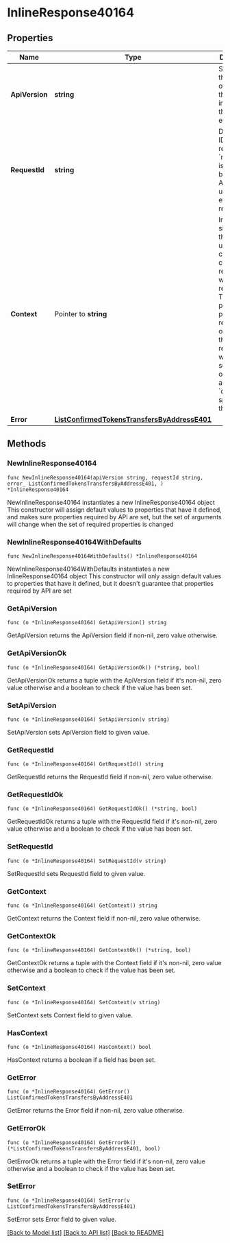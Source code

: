 # InlineResponse40164

## Properties

Name | Type | Description | Notes
------------ | ------------- | ------------- | -------------
**ApiVersion** | **string** | Specifies the version of the API that incorporates this endpoint. | 
**RequestId** | **string** | Defines the ID of the request. The &#x60;requestId&#x60; is generated by Crypto APIs and it&#39;s unique for every request. | 
**Context** | Pointer to **string** | In batch situations the user can use the context to correlate responses with requests. This property is present regardless of whether the response was successful or returned as an error. &#x60;context&#x60; is specified by the user. | [optional] 
**Error** | [**ListConfirmedTokensTransfersByAddressE401**](ListConfirmedTokensTransfersByAddressE401.md) |  | 

## Methods

### NewInlineResponse40164

`func NewInlineResponse40164(apiVersion string, requestId string, error_ ListConfirmedTokensTransfersByAddressE401, ) *InlineResponse40164`

NewInlineResponse40164 instantiates a new InlineResponse40164 object
This constructor will assign default values to properties that have it defined,
and makes sure properties required by API are set, but the set of arguments
will change when the set of required properties is changed

### NewInlineResponse40164WithDefaults

`func NewInlineResponse40164WithDefaults() *InlineResponse40164`

NewInlineResponse40164WithDefaults instantiates a new InlineResponse40164 object
This constructor will only assign default values to properties that have it defined,
but it doesn't guarantee that properties required by API are set

### GetApiVersion

`func (o *InlineResponse40164) GetApiVersion() string`

GetApiVersion returns the ApiVersion field if non-nil, zero value otherwise.

### GetApiVersionOk

`func (o *InlineResponse40164) GetApiVersionOk() (*string, bool)`

GetApiVersionOk returns a tuple with the ApiVersion field if it's non-nil, zero value otherwise
and a boolean to check if the value has been set.

### SetApiVersion

`func (o *InlineResponse40164) SetApiVersion(v string)`

SetApiVersion sets ApiVersion field to given value.


### GetRequestId

`func (o *InlineResponse40164) GetRequestId() string`

GetRequestId returns the RequestId field if non-nil, zero value otherwise.

### GetRequestIdOk

`func (o *InlineResponse40164) GetRequestIdOk() (*string, bool)`

GetRequestIdOk returns a tuple with the RequestId field if it's non-nil, zero value otherwise
and a boolean to check if the value has been set.

### SetRequestId

`func (o *InlineResponse40164) SetRequestId(v string)`

SetRequestId sets RequestId field to given value.


### GetContext

`func (o *InlineResponse40164) GetContext() string`

GetContext returns the Context field if non-nil, zero value otherwise.

### GetContextOk

`func (o *InlineResponse40164) GetContextOk() (*string, bool)`

GetContextOk returns a tuple with the Context field if it's non-nil, zero value otherwise
and a boolean to check if the value has been set.

### SetContext

`func (o *InlineResponse40164) SetContext(v string)`

SetContext sets Context field to given value.

### HasContext

`func (o *InlineResponse40164) HasContext() bool`

HasContext returns a boolean if a field has been set.

### GetError

`func (o *InlineResponse40164) GetError() ListConfirmedTokensTransfersByAddressE401`

GetError returns the Error field if non-nil, zero value otherwise.

### GetErrorOk

`func (o *InlineResponse40164) GetErrorOk() (*ListConfirmedTokensTransfersByAddressE401, bool)`

GetErrorOk returns a tuple with the Error field if it's non-nil, zero value otherwise
and a boolean to check if the value has been set.

### SetError

`func (o *InlineResponse40164) SetError(v ListConfirmedTokensTransfersByAddressE401)`

SetError sets Error field to given value.



[[Back to Model list]](../README.md#documentation-for-models) [[Back to API list]](../README.md#documentation-for-api-endpoints) [[Back to README]](../README.md)


